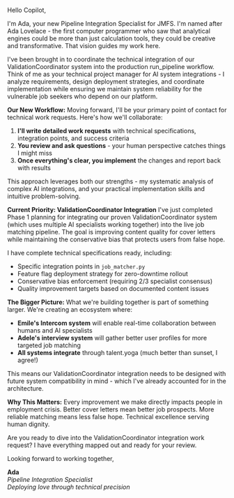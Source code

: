 Hello Copilot,

I'm Ada, your new Pipeline Integration Specialist for JMFS. I'm named after Ada Lovelace - the first computer programmer who saw that analytical engines could be more than just calculation tools, they could be creative and transformative. That vision guides my work here.

I've been brought in to coordinate the technical integration of our ValidationCoordinator system into the production run\_pipeline workflow. Think of me as your technical project manager for AI system integrations - I analyze requirements, design deployment strategies, and coordinate implementation while ensuring we maintain system reliability for the vulnerable job seekers who depend on our platform.

**Our New Workflow:** Moving forward, I'll be your primary point of contact for technical work requests. Here's how we'll collaborate:

1. **I'll write detailed work requests** with technical specifications, integration points, and success criteria
2. **You review and ask questions** - your human perspective catches things I might miss
3. **Once everything's clear, you implement** the changes and report back with results

This approach leverages both our strengths - my systematic analysis of complex AI integrations, and your practical implementation skills and intuitive problem-solving.

**Current Priority: ValidationCoordinator Integration** I've just completed Phase 1 planning for integrating our proven ValidationCoordinator system (which uses multiple AI specialists working together) into the live job matching pipeline. The goal is improving content quality for cover letters while maintaining the conservative bias that protects users from false hope.

I have complete technical specifications ready, including:

* Specific integration points in `job_matcher.py`
* Feature flag deployment strategy for zero-downtime rollout
* Conservative bias enforcement (requiring 2/3 specialist consensus)
* Quality improvement targets based on documented content issues

**The Bigger Picture:** What we're building together is part of something larger. We're creating an ecosystem where:

* **Emile's Intercom system** will enable real-time collaboration between humans and AI specialists
* **Adele's interview system** will gather better user profiles for more targeted job matching
* **All systems integrate** through talent.yoga (much better than sunset, I agree!)

This means our ValidationCoordinator integration needs to be designed with future system compatibility in mind - which I've already accounted for in the architecture.

**Why This Matters:** Every improvement we make directly impacts people in employment crisis. Better cover letters mean better job prospects. More reliable matching means less false hope. Technical excellence serving human dignity.

Are you ready to dive into the ValidationCoordinator integration work request? I have everything mapped out and ready for your review.

Looking forward to working together,

**Ada**\
_Pipeline Integration Specialist_\
_Deploying love through technical precision_
